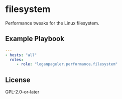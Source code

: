 # filesystem

Performance tweaks for the Linux filesystem.

## Example Playbook

```yaml
---
- hosts: "all"
  roles:
     - role: "loganpageler.performance.filesystem"
```

## License

GPL-2.0-or-later
